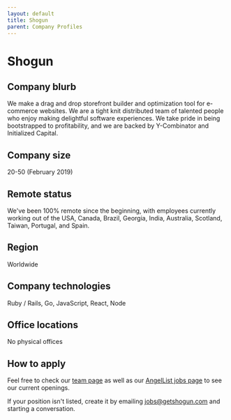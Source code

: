 ```yaml
---
layout: default
title: Shogun
parent: Company Profiles
---
```


# Shogun

## Company blurb

We make a drag and drop storefront builder and optimization tool for e-commerce websites. We are a tight knit distributed team of talented people who enjoy making delightful software experiences. We take pride in being bootstrapped to profitability, and we are backed by Y-Combinator and Initialized Capital.

## Company size

20-50 (February 2019)

## Remote status

We've been 100% remote since the beginning, with employees currently working out of the USA, Canada, Brazil, Georgia, India, Australia, Scotland, Taiwan, Portugal, and Spain.

## Region

Worldwide

## Company technologies

Ruby / Rails, Go, JavaScript, React, Node

## Office locations

No physical offices

## How to apply

Feel free to check our [team page](https://getshogun.com/team) as well as our [AngelList jobs page](https://angel.co/shogun/jobs) to see our current openings.

If your position isn't listed, create it by emailing [jobs@getshogun.com](mailto:jobs@getshogun.com) and starting a conversation.